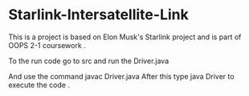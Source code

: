 # Starlink-Intersatellite-Link
This is a project is based on Elon Musk's Starlink project and is part of OOPS 2-1 coursework .



To the run code go to src and run the Driver.java

And use the command javac Driver.java 
After this type java Driver to execute the code .
